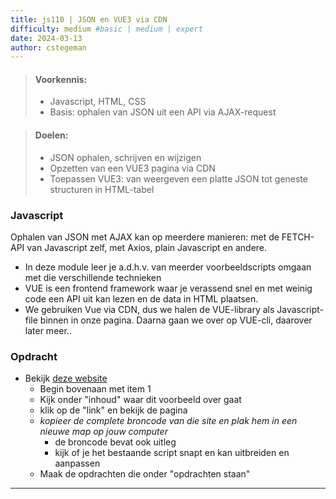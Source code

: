 ```yaml
---
title: js110 | JSON en VUE3 via CDN
difficulty: medium #basic | medium | expert
date: 2024-03-13
author: cstegeman
---
```


> #### Voorkennis:  
> * Javascript, HTML, CSS
> * Basis: ophalen van JSON uit een API via AJAX-request

> #### Doelen:  
> * JSON ophalen, schrijven en wijzigen
> * Opzetten van een VUE3 pagina via CDN
> * Toepassen VUE3: van weergeven een platte JSON tot geneste structuren in HTML-tabel 

### Javascript
Ophalen van JSON met AJAX kan op meerdere manieren: met de FETCH-API van Javascript zelf, met Axios, plain Javascript en andere.
* In deze module leer je a.d.h.v. van meerder voorbeeldscripts omgaan met die verschillende technieken 
* VUE is een frontend framework waar je verassend snel en met weinig code een API uit kan lezen en de data in HTML plaatsen. 
* We gebruiken Vue via CDN, dus we halen de VUE-library als Javascript-file binnen in onze pagina. Daarna gaan we over op VUE-cli, daarover later meer..  

### Opdracht
* Bekijk [deze website](https://std.stegion.nl/cs_codebase/all_csp2/)
    * Begin bovenaan met item 1
    * Kijk onder "inhoud" waar dit voorbeeld over gaat
    * klik op de "link" en bekijk de pagina
    * <i>kopieer de complete broncode van die site en plak hem in een nieuwe map op jouw computer</i>
      * de broncode bevat ook uitleg
      * kijk of je het bestaande script snapt en kan uitbreiden en aanpassen
    * Maak de opdrachten die onder "opdrachten staan"

<!-- 
## Uitleg
[Voorbeeld uit les cstegeman](https://std.stegion.nl/cs_codebase/js02_basis/vb_online.html)<br>
[Javascript tutorial op w3schools](https://www.w3schools.com/js/)<br>
[Javascript op edutorial.nl](https://www.edutorial.nl/javascript/introductie/) -->
<hr>
